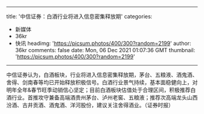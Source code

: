 
---
title: '中信证券：白酒行业将进入信息密集释放期'
categories: 
 - 新媒体
 - 36kr
 - 快讯
headimg: 'https://picsum.photos/400/300?random=2199'
author: 36kr
comments: false
date: Mon, 06 Dec 2021 01:07:36 GMT
thumbnail: 'https://picsum.photos/400/300?random=2199'
---

<div>   
中信证券认为，白酒板块，行业将进入信息密集释放期，茅台、五粮液、酒鬼酒、舍得、剑南春等均已开始释放积极信号。白酒行业景气持续，基本面稳健向上，对明年全年&春节旺季动销信心坚定；目前白酒板块估值处于合理区间，积极推荐白酒行业。首推攻守兼备高端酒贵州茅台、泸州老窖、五粮液；推荐次高端龙头山西汾酒、古井贡酒、酒鬼酒、洋河股份，建议关注舍得酒业。（证券时报）  
</div>
            
